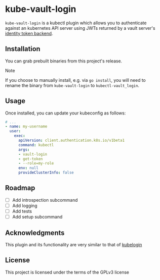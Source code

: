 # kube-vault-login

`kube-vault-login` is a kubectl plugin which allows you to authenticate against
an kubernetes API server using JWTs returned by a vault server's [identity
token
backend](https://developer.hashicorp.com/vault/api-docs/secret/identity/tokens).

## Installation

You can grab prebuilt binaries from this project's release.

> [!NOTE]
> If you choose to manually install, e.g. via `go install`, you will need to
> rename the binary from `kube-vault-login` to `kubectl-vault_login`.

## Usage

Once installed, you can update your kubeconfig as follows:

```yaml
# ...
- name: my-username
  user:
    exec:
      apiVersion: client.authentication.k8s.io/v1beta1
      command: kubectl
      args:
      - vault-login
      - get-token
      - --role=my-role
      env: null
      provideClusterInfo: false
```

## Roadmap

- [ ] Add introspection subcommand
- [ ] Add logging
- [ ] Add tests
- [ ] Add setup subcommand

## Acknowledgments

This plugin and its functionality are very similar to that of [kubelogin](https://github.com/int128/kubelogin)

## License

This project is licensed under the terms of the GPLv3 license
